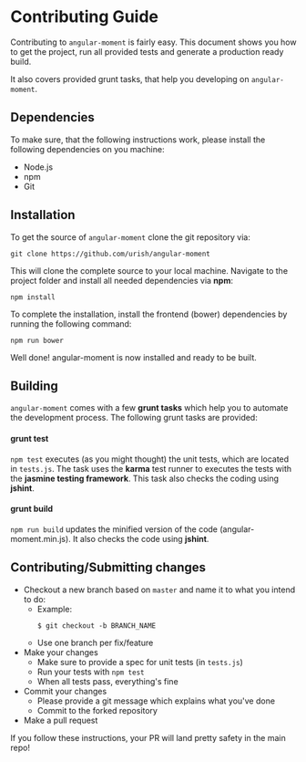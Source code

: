 # Contributing Guide

Contributing to `angular-moment` is fairly easy. This document shows you how to
get the project, run all provided tests and generate a production ready build.

It also covers provided grunt tasks, that help you developing on `angular-moment`.

## Dependencies

To make sure, that the following instructions work, please install the following dependencies
on you machine:

- Node.js
- npm
- Git

## Installation

To get the source of `angular-moment` clone the git repository via:

`git clone https://github.com/urish/angular-moment`

This will clone the complete source to your local machine. Navigate to the project folder
and install all needed dependencies via **npm**:

`npm install`

To complete the installation, install the frontend (bower) dependencies by running the 
following command:

`npm run bower`

Well done! angular-moment is now installed and ready to be built.

## Building

`angular-moment` comes with a few **grunt tasks** which help you to automate
the development process. The following grunt tasks are provided:

#### grunt test

`npm test` executes (as you might thought) the unit tests, which are located
in `tests.js`. The task uses the **karma** test runner to executes the tests with
the **jasmine testing framework**. This task also checks the coding using **jshint**.

#### grunt build

`npm run build` updates the minified version of the code (angular-moment.min.js). It also
checks the code using **jshint**.

## Contributing/Submitting changes

- Checkout a new branch based on `master` and name it to what you intend to do:
  - Example:
    ````
    $ git checkout -b BRANCH_NAME
    ````
  - Use one branch per fix/feature
- Make your changes
  - Make sure to provide a spec for unit tests (in `tests.js`)
  - Run your tests with `npm test`
  - When all tests pass, everything's fine
- Commit your changes
  - Please provide a git message which explains what you've done
  - Commit to the forked repository
- Make a pull request

If you follow these instructions, your PR will land pretty safety in the main repo!
